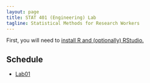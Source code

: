 ```yaml
---
layout: page
title: STAT 401 (Engineering) Lab
tagline: Statistical Methods for Research Workers
---
```


First, you will need to [install R and (optionally) RStudio.](installation.html)

## Schedule

 - [Lab01](lab01/lab01.html)
